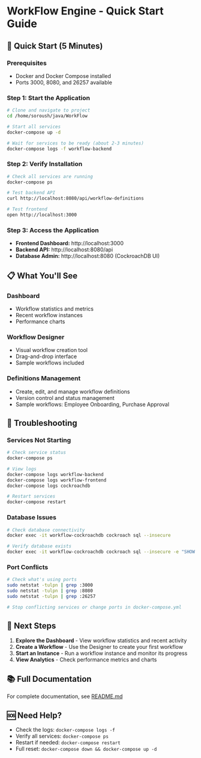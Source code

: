 # WorkFlow Engine - Quick Start Guide

## 🚀 Quick Start (5 Minutes)

### Prerequisites
- Docker and Docker Compose installed
- Ports 3000, 8080, and 26257 available

### Step 1: Start the Application
```bash
# Clone and navigate to project
cd /home/soroush/java/WorkFlow

# Start all services
docker-compose up -d

# Wait for services to be ready (about 2-3 minutes)
docker-compose logs -f workflow-backend
```

### Step 2: Verify Installation
```bash
# Check all services are running
docker-compose ps

# Test backend API
curl http://localhost:8080/api/workflow-definitions

# Test frontend
open http://localhost:3000
```

### Step 3: Access the Application
- **Frontend Dashboard:** http://localhost:3000
- **Backend API:** http://localhost:8080/api
- **Database Admin:** http://localhost:8080 (CockroachDB UI)

## 📋 What You'll See

### Dashboard
- Workflow statistics and metrics
- Recent workflow instances
- Performance charts

### Workflow Designer
- Visual workflow creation tool
- Drag-and-drop interface
- Sample workflows included

### Definitions Management
- Create, edit, and manage workflow definitions
- Version control and status management
- Sample workflows: Employee Onboarding, Purchase Approval

## 🔧 Troubleshooting

### Services Not Starting
```bash
# Check service status
docker-compose ps

# View logs
docker-compose logs workflow-backend
docker-compose logs workflow-frontend
docker-compose logs cockroachdb

# Restart services
docker-compose restart
```

### Database Issues
```bash
# Check database connectivity
docker exec -it workflow-cockroachdb cockroach sql --insecure

# Verify database exists
docker exec -it workflow-cockroachdb cockroach sql --insecure -e "SHOW DATABASES;"
```

### Port Conflicts
```bash
# Check what's using ports
sudo netstat -tulpn | grep :3000
sudo netstat -tulpn | grep :8080
sudo netstat -tulpn | grep :26257

# Stop conflicting services or change ports in docker-compose.yml
```

## 🎯 Next Steps

1. **Explore the Dashboard** - View workflow statistics and recent activity
2. **Create a Workflow** - Use the Designer to create your first workflow
3. **Start an Instance** - Run a workflow instance and monitor its progress
4. **View Analytics** - Check performance metrics and charts

## 📚 Full Documentation

For complete documentation, see [README.md](./README.md)

## 🆘 Need Help?

- Check the logs: `docker-compose logs -f`
- Verify all services: `docker-compose ps`
- Restart if needed: `docker-compose restart`
- Full reset: `docker-compose down && docker-compose up -d`
